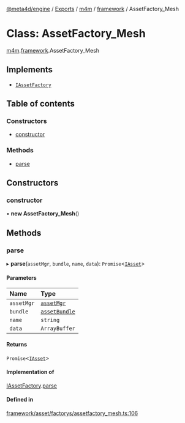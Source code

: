 [@meta4d/engine](../README.md) / [Exports](../modules.md) / [m4m](../modules/m4m.md) / [framework](../modules/m4m.framework.md) / AssetFactory\_Mesh

# Class: AssetFactory\_Mesh

[m4m](../modules/m4m.md).[framework](../modules/m4m.framework.md).AssetFactory_Mesh

## Implements

- [`IAssetFactory`](../interfaces/m4m.framework.IAssetFactory.md)

## Table of contents

### Constructors

- [constructor](m4m.framework.AssetFactory_Mesh.md#constructor)

### Methods

- [parse](m4m.framework.AssetFactory_Mesh.md#parse)

## Constructors

### constructor

• **new AssetFactory_Mesh**()

## Methods

### parse

▸ **parse**(`assetMgr`, `bundle`, `name`, `data`): `Promise`<[`IAsset`](../interfaces/m4m.framework.IAsset.md)\>

#### Parameters

| Name | Type |
| :------ | :------ |
| `assetMgr` | [`assetMgr`](m4m.framework.assetMgr.md) |
| `bundle` | [`assetBundle`](m4m.framework.assetBundle.md) |
| `name` | `string` |
| `data` | `ArrayBuffer` |

#### Returns

`Promise`<[`IAsset`](../interfaces/m4m.framework.IAsset.md)\>

#### Implementation of

[IAssetFactory](../interfaces/m4m.framework.IAssetFactory.md).[parse](../interfaces/m4m.framework.IAssetFactory.md#parse)

#### Defined in

[framework/asset/factorys/assetfactory_mesh.ts:106](https://github.com/meta4d-me/meta4d-engine/blob/cf6bfe6/src/framework/asset/factorys/assetfactory_mesh.ts#L106)
